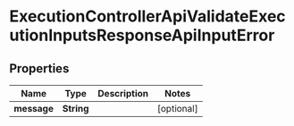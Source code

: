 

# ExecutionControllerApiValidateExecutionInputsResponseApiInputError


## Properties

| Name | Type | Description | Notes |
|------------ | ------------- | ------------- | -------------|
|**message** | **String** |  |  [optional] |



